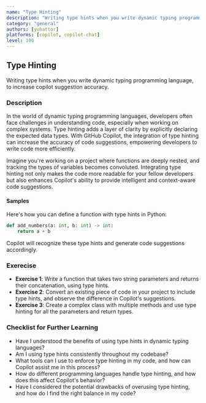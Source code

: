 ```yaml
---
name: "Type Hinting"
description: "Writing type hints when you write dynamic typing programming language, to increase copilot suggestion accuracy."
category: "general"
authors: [yuhattor] 
platforms: [copilot, copilot-chat]
level: 100
---
```


## Type Hinting

Writing type hints when you write dynamic typing programming language, to increase copilot suggestion accuracy.

### Description

In the world of dynamic typing programming languages, developers often face challenges in understanding code, especially when working on complex systems. Type hinting adds a layer of clarity by explicitly declaring the expected data types. With GitHub Copilot, the integration of type hinting can increase the accuracy of code suggestions, empowering developers to write code more efficiently.

Imagine you're working on a project where functions are deeply nested, and tracking the types of variables becomes convoluted. Integrating type hinting not only makes the code more readable for your fellow developers but also enhances Copilot's ability to provide intelligent and context-aware code suggestions.

#### Samples

Here's how you can define a function with type hints in Python:

```python
def add_numbers(a: int, b: int) -> int:
    return a + b
```

Copilot will recognize these type hints and generate code suggestions accordingly.

### Exerecise

- **Exercise 1**: Write a function that takes two string parameters and returns their concatenation, using type hints.
- **Exercise 2**: Convert an existing piece of code in your project to include type hints, and observe the difference in Copilot's suggestions.
- **Exercise 3**: Create a complex class with multiple methods and use type hinting for all the parameters and return types.

### Checklist for Further Learning

- Have I understood the benefits of using type hints in dynamic typing languages?
- Am I using type hints consistently throughout my codebase?
- What tools can I use to enforce type hinting in my code, and how can Copilot assist me in this process?
- How do different programming languages handle type hinting, and how does this affect Copilot's behavior?
- Have I considered the potential drawbacks of overusing type hinting, and how do I find the right balance in my code?